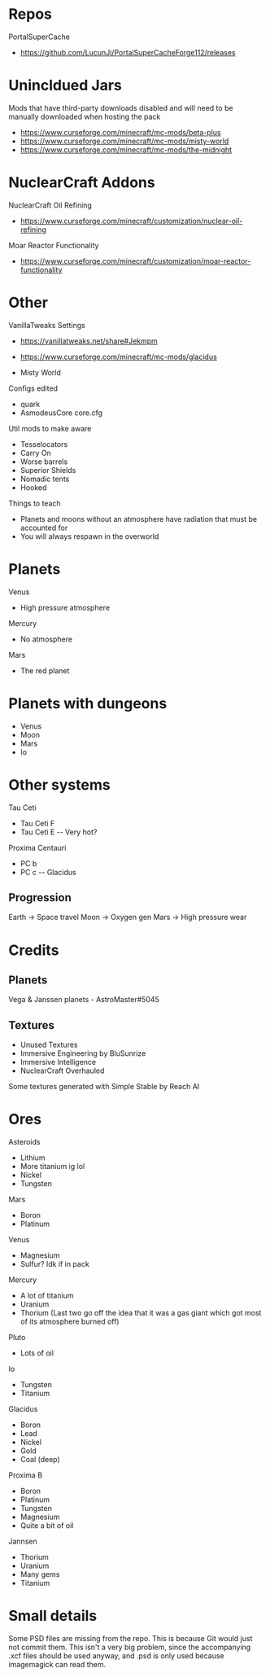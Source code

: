 # Repos

PortalSuperCache
  - https://github.com/LucunJi/PortalSuperCacheForge112/releases

# Unincldued Jars
Mods that have third-party downloads disabled and will need to be manually downloaded when hosting the pack

- https://www.curseforge.com/minecraft/mc-mods/beta-plus
- https://www.curseforge.com/minecraft/mc-mods/misty-world
- https://www.curseforge.com/minecraft/mc-mods/the-midnight

# NuclearCraft Addons

NuclearCraft Oil Refining
- https://www.curseforge.com/minecraft/customization/nuclear-oil-refining

Moar Reactor Functionality
- https://www.curseforge.com/minecraft/customization/moar-reactor-functionality

# Other

VanillaTweaks Settings
- https://vanillatweaks.net/share#Jekmpm

- https://www.curseforge.com/minecraft/mc-mods/glacidus
- Misty World

Configs edited 
- quark
- AsmodeusCore core.cfg

Util mods to make aware
- Tesselocators
- Carry On
- Worse barrels
- Superior Shields
- Nomadic tents
- Hooked

Things to teach
- Planets and moons without an atmosphere have radiation that must be accounted for
- You will always respawn in the overworld

# Planets

Venus
  - High pressure atmosphere

Mercury
  - No atmosphere

Mars
  - The red planet

# Planets with dungeons
- Venus
- Moon
- Mars
- Io

# Other systems

Tau Ceti
- Tau Ceti F
- Tau Ceti E -- Very hot?

Proxima Centauri
- PC b 
- PC c -- Glacidus

## Progression

Earth -> Space travel
Moon -> Oxygen gen
Mars -> High pressure wear

# Credits
## Planets
Vega & Janssen planets - AstroMaster#5045

## Textures
- Unused Textures
- Immersive Engineering by BluSunrize
- Immersive Intelligence
- NuclearCraft Overhauled

Some textures generated with Simple Stable by Reach AI


# Ores

Asteroids
- Lithium
- More titanium ig lol
- Nickel
- Tungsten

Mars
- Boron
- Platinum

Venus
- Magnesium
- Sulfur? Idk if in pack

Mercury
- A lot of titanium
- Uranium
- Thorium
(Last two go off the idea that it was a gas giant which got most of its atmosphere burned off)

Pluto
- Lots of oil

Io
- Tungsten
- Titanium

Glacidus
- Boron
- Lead
- Nickel
- Gold
- Coal (deep)

Proxima B
- Boron
- Platinum
- Tungsten
- Magnesium
- Quite a bit of oil

Jannsen
- Thorium
- Uranium
- Many gems
- Titanium

# Small details

Some PSD files are missing from the repo. This is because Git would just not commit them. This isn't a very big problem, since the accompanying .xcf files should be used anyway, and .psd is only used because imagemagick can read them.